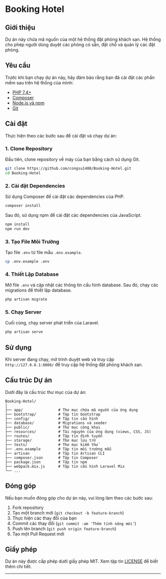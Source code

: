 

# Booking Hotel

## Giới thiệu

Dự án này chứa mã nguồn của một hệ thống đặt phòng khách sạn. Hệ thống cho phép người dùng duyệt các phòng có sẵn, đặt chỗ và quản lý các đặt phòng.

## Yêu cầu

Trước khi bạn chạy dự án này, hãy đảm bảo rằng bạn đã cài đặt các phần mềm sau trên hệ thống của mình:

- [PHP 7.4+](https://www.php.net/downloads.php)
- [Composer](https://getcomposer.org/download/)
- [Node.js và npm](https://nodejs.org/en/download/)
- [Git](https://git-scm.com/)

## Cài đặt

Thực hiện theo các bước sau để cài đặt và chạy dự án:

### 1. Clone Repository

Đầu tiên, clone repository về máy của bạn bằng cách sử dụng Git.

```bash
git clone https://github.com/congsu1408/Booking-Hotel.git
cd Booking-Hotel
```

### 2. Cài đặt Dependencies

Sử dụng Composer để cài đặt các dependencies của PHP.

```bash
composer install
```

Sau đó, sử dụng npm để cài đặt các dependencies của JavaScript.

```bash
npm install
npm run dev
```

### 3. Tạo File Môi Trường

Tạo file `.env` từ file mẫu `.env.example`.

```bash
cp .env.example .env
```


### 4. Thiết Lập Database

Mở file `.env` và cập nhật các thông tin cấu hình database. Sau đó, chạy các migrations để thiết lập database.

```bash
php artisan migrate
```

### 5. Chạy Server

Cuối cùng, chạy server phát triển của Laravel.

```bash
php artisan serve
```

## Sử dụng

Khi server đang chạy, mở trình duyệt web và truy cập `http://127.0.0.1:8000/` để truy cập hệ thống đặt phòng khách sạn.

## Cấu trúc Dự án

Dưới đây là cấu trúc thư mục của dự án:

```
Booking-Hotel/
│
├── app/                # Thư mục chứa mã nguồn của ứng dụng
├── bootstrap/          # Tập tin bootstrap
├── config/             # Tập tin cấu hình
├── database/           # Migrations và seeder
├── public/             # Thư mục công khai
├── resources/          # Tài nguyên của ứng dụng (views, CSS, JS)
├── routes/             # Tập tin định tuyến
├── storage/            # Thư mục lưu trữ
├── tests/              # Thư mục kiểm thử
├── .env.example        # Tập tin môi trường mẫu
├── artisan             # Tập tin Artisan CLI
├── composer.json       # Tập tin Composer
├── package.json        # Tập tin npm
├── webpack.mix.js      # Tập tin cấu hình Laravel Mix
└── ...
```

## Đóng góp

Nếu bạn muốn đóng góp cho dự án này, vui lòng làm theo các bước sau:

1. Fork repository
2. Tạo một branch mới (`git checkout -b feature-branch`)
3. Thực hiện các thay đổi của bạn
4. Commit các thay đổi (`git commit -am 'Thêm tính năng mới'`)
5. Push lên branch (`git push origin feature-branch`)
6. Tạo một Pull Request mới

## Giấy phép

Dự án này được cấp phép dưới giấy phép MIT. Xem tập tin [LICENSE](LICENSE) để biết thêm chi tiết.

---
